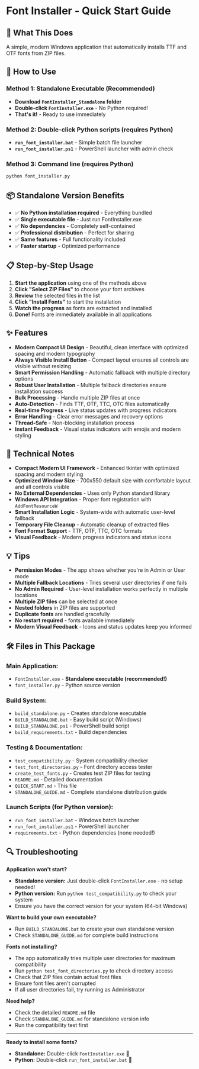 # Font Installer - Quick Start Guide

## 🎯 What This Does
A simple, modern Windows application that automatically installs TTF and OTF fonts from ZIP files.

## 🚀 How to Use

### Method 1: Standalone Executable (Recommended)
- **Download `FontInstaller_Standalone` folder**
- **Double-click `FontInstaller.exe`** - No Python required!
- **That's it!** - Ready to use immediately

### Method 2: Double-click Python scripts (requires Python)
- **`run_font_installer.bat`** - Simple batch file launcher
- **`run_font_installer.ps1`** - PowerShell launcher with admin check

### Method 3: Command line (requires Python)
```bash
python font_installer.py
```

## 📦 Standalone Version Benefits
- ✅ **No Python installation required** - Everything bundled
- ✅ **Single executable file** - Just run FontInstaller.exe
- ✅ **No dependencies** - Completely self-contained
- ✅ **Professional distribution** - Perfect for sharing
- ✅ **Same features** - Full functionality included
- ✅ **Faster startup** - Optimized performance

## 📋 Step-by-Step Usage

1. **Start the application** using one of the methods above
2. **Click "Select ZIP Files"** to choose your font archives
3. **Review** the selected files in the list
4. **Click "Install Fonts"** to start the installation
5. **Watch the progress** as fonts are extracted and installed
6. **Done!** Fonts are immediately available in all applications

## ✨ Features

- **Modern Compact UI Design** - Beautiful, clean interface with optimized spacing and modern typography
- **Always Visible Install Button** - Compact layout ensures all controls are visible without resizing
- **Smart Permission Handling** - Automatic fallback with multiple directory options
- **Robust User Installation** - Multiple fallback directories ensure installation success
- **Bulk Processing** - Handle multiple ZIP files at once
- **Auto-Detection** - Finds TTF, OTF, TTC, OTC files automatically
- **Real-time Progress** - Live status updates with progress indicators
- **Error Handling** - Clear error messages and recovery options
- **Thread-Safe** - Non-blocking installation process
- **Instant Feedback** - Visual status indicators with emojis and modern styling

## 🔧 Technical Notes

- **Compact Modern UI Framework** - Enhanced tkinter with optimized spacing and modern styling  
- **Optimized Window Size** - 700x550 default size with comfortable layout and all controls visible
- **No External Dependencies** - Uses only Python standard library
- **Windows API Integration** - Proper font registration with `AddFontResourceW`
- **Smart Installation Logic** - System-wide with automatic user-level fallback
- **Temporary File Cleanup** - Automatic cleanup of extracted files
- **Font Format Support** - TTF, OTF, TTC, OTC formats
- **Visual Feedback** - Modern progress indicators and status icons

## 💡 Tips

- **Permission Modes** - The app shows whether you're in Admin or User mode
- **Multiple Fallback Locations** - Tries several user directories if one fails
- **No Admin Required** - User-level installation works perfectly in multiple locations
- **Multiple ZIP files** can be selected at once
- **Nested folders** in ZIP files are supported
- **Duplicate fonts** are handled gracefully
- **No restart required** - fonts available immediately
- **Modern Visual Feedback** - Icons and status updates keep you informed

## 🛠️ Files in This Package

### **Main Application:**
- `FontInstaller.exe` - **Standalone executable (recommended!)**
- `font_installer.py` - Python source version

### **Build System:**
- `build_standalone.py` - Creates standalone executable
- `BUILD_STANDALONE.bat` - Easy build script (Windows)
- `BUILD_STANDALONE.ps1` - PowerShell build script
- `build_requirements.txt` - Build dependencies

### **Testing & Documentation:**
- `test_compatibility.py` - System compatibility checker
- `test_font_directories.py` - Font directory access tester
- `create_test_fonts.py` - Creates test ZIP files for testing
- `README.md` - Detailed documentation
- `QUICK_START.md` - This file
- `STANDALONE_GUIDE.md` - Complete standalone distribution guide

### **Launch Scripts (for Python version):**
- `run_font_installer.bat` - Windows batch launcher
- `run_font_installer.ps1` - PowerShell launcher
- `requirements.txt` - Python dependencies (none needed!)

## 🔍 Troubleshooting

**Application won't start?**
- **Standalone version:** Just double-click `FontInstaller.exe` - no setup needed!
- **Python version:** Run `python test_compatibility.py` to check your system
- Ensure you have the correct version for your system (64-bit Windows)

**Want to build your own executable?**
- Run `BUILD_STANDALONE.bat` to create your own standalone version
- Check `STANDALONE_GUIDE.md` for complete build instructions

**Fonts not installing?**
- The app automatically tries multiple user directories for maximum compatibility
- Run `python test_font_directories.py` to check directory access
- Check that ZIP files contain actual font files
- Ensure font files aren't corrupted
- If all user directories fail, try running as Administrator

**Need help?**
- Check the detailed `README.md` file
- Check `STANDALONE_GUIDE.md` for standalone version info
- Run the compatibility test first

---
**Ready to install some fonts?**
- **Standalone:** Double-click `FontInstaller.exe` 🚀
- **Python:** Double-click `run_font_installer.bat` 🎨
